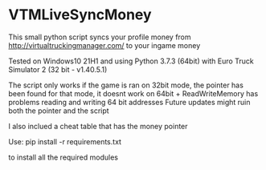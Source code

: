 # VTMLiveSyncMoney
This small python script syncs your profile money from http://virtualtruckingmanager.com/ to your ingame money

Tested on Windows10 21H1 and using 
Python 3.7.3 (64bit) with Euro Truck Simulator 2 (32 bit - v1.40.5.1)

The script only works if the game is ran on 32bit mode, the pointer has been found for that mode, it doesnt work on 64bit + ReadWriteMemory has problems reading and writing 64 bit addresses
Future updates might ruin both the pointer and the script

I also inclued a cheat table that has the money pointer

Use:
pip install -r requirements.txt 

to install all the required modules

